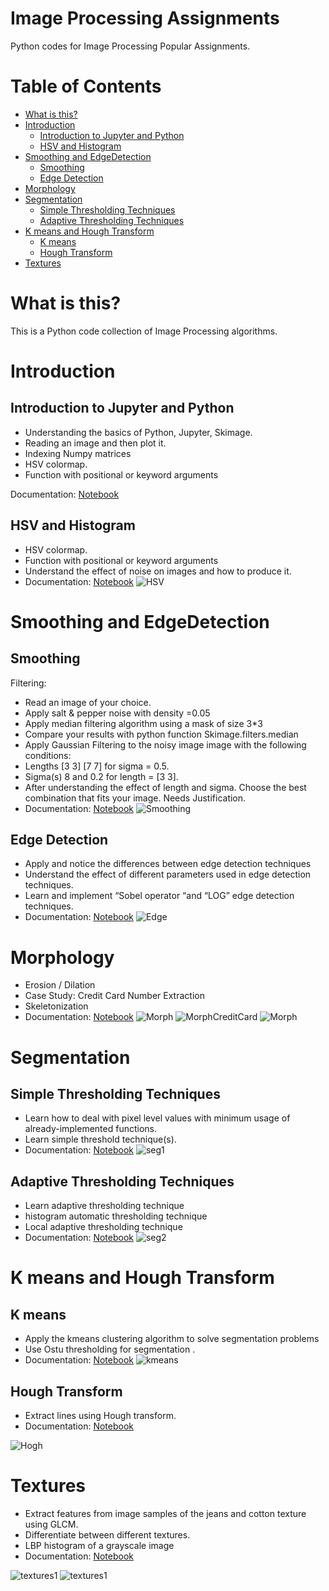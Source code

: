 
# Image Processing Assignments

Python codes for Image Processing Popular Assignments.


# Table of Contents
   * [What is this?](#what-is-this)
   * [Introduction](#Introduction)
      * [Introduction to Jupyter and Python](#Introduction-to-Jupyter-and-Python)
      * [HSV and Histogram](#HSV-and-Histogram)
   * [Smoothing and EdgeDetection](#Smoothing-and-EdgeDetection)
      * [Smoothing](#Smoothing)
      * [Edge Detection](#Edge-Detection)
   * [Morphology](#Morphology)
   * [Segmentation](#Segmentation)
      * [Simple Thresholding Techniques](#Simple-Thresholding-Techniques)
      * [Adaptive Thresholding Techniques](#Adaptive-Thresholding-Techniques)
   * [K means and Hough Transform](#K-means-and-Hough-Transform)
      * [K means](#K-means)
      * [Hough Transform](#Hough-Transform)
   * [Textures](#Textures)
  
# What is this?

This is a Python code collection of Image Processing algorithms.

# Introduction

## Introduction to Jupyter and Python
- Understanding the basics of Python, Jupyter, Skimage.
- Reading an image and then plot it.
- Indexing Numpy matrices
- HSV colormap.
- Function with positional or keyword arguments

Documentation: [Notebook](https://github.com/marwankefah/Image-Processing-Assignments/blob/master/Introduction%20to%20Jupyter%20%26%20Python%20(HSV%2CHistogram%20Lab)/Lab_1_std.ipynb)

## HSV and Histogram

- HSV colormap.
- Function with positional or keyword arguments
- Understand the effect of noise on images and how to produce it.
- Documentation: [Notebook](https://github.com/marwankefah/Image-Processing-Assignments/blob/master/Introduction%20to%20Jupyter%20%26%20Python%20(HSV%2CHistogram%20Lab)/Lab_1_std.ipynb)
![HSV](https://github.com/marwankefah/Image-Processing-Assignments/blob/master/imgs/HSV.PNG)

# Smoothing and EdgeDetection
## Smoothing
Filtering:
- Read an image of your choice.
- Apply salt & pepper noise with density =0.05
- Apply median filtering algorithm using a mask of size 3*3
- Compare your results with python function Skimage.filters.median
- Apply Gaussian Filtering to the noisy image image with the following conditions:
- Lengths [3 3] [7 7] for sigma = 0.5.
- Sigma(s) 8 and 0.2 for length = [3 3].
- After understanding the effect of length and sigma. Choose the best combination that fits your image. Needs Justification.
- Documentation: [Notebook](https://github.com/marwankefah/Image-Processing-Assignments/blob/master/Smoothing%20%26%20EdgeDetection/lab4_part1_smoothing_STD/Lab_4_part1_STD.ipynb)
![Smoothing](https://github.com/marwankefah/Image-Processing-Assignments/blob/master/imgs/Smoothing.PNG)

## Edge Detection
- Apply and notice the differences between edge detection techniques
- Understand the effect of different parameters used in edge detection techniques.
- Learn and implement “Sobel operator “and “LOG” edge detection techniques.
- Documentation: [Notebook](https://github.com/marwankefah/Image-Processing-Assignments/blob/master/Smoothing%20%26%20EdgeDetection/Lab4_part2_edge_detectionSTD/Lab_5_STD.ipynb)
![Edge](https://github.com/marwankefah/Image-Processing-Assignments/blob/master/imgs/Edge%20Detection.PNG)
# Morphology
- Erosion / Dilation
- Case Study: Credit Card Number Extraction
- Skeletonization
- Documentation: [Notebook](https://github.com/marwankefah/Image-Processing-Assignments/blob/master/Morphology/lab5-STD.ipynb)
![Morph](https://github.com/marwankefah/Image-Processing-Assignments/blob/master/imgs/Morph.PNG)
![MorphCreditCard](https://github.com/marwankefah/Image-Processing-Assignments/blob/master/imgs/Morph_Credit_Card.PNG)
![Morph](https://github.com/marwankefah/Image-Processing-Assignments/blob/master/imgs/Morph_Skelt.PNG)

# Segmentation
## Simple Thresholding Techniques
- Learn how to deal with pixel level values with minimum usage of already-implemented functions.
- Learn simple threshold technique(s).
- Documentation: [Notebook](https://github.com/marwankefah/Image-Processing-Assignments/blob/master/Segmentation/lab06-seg-part1/Lab_6_STD.ipynb)
![seg1](https://github.com/marwankefah/Image-Processing-Assignments/blob/master/imgs/seg1.PNG)
## Adaptive Thresholding Techniques
- Learn adaptive thresholding technique
- histogram automatic thresholding technique
- Local adaptive thresholding technique
- Documentation: [Notebook](https://github.com/marwankefah/Image-Processing-Assignments/blob/master/Segmentation/lab06-seg-part2/Lab_7_STD.ipynb)
![seg2](https://github.com/marwankefah/Image-Processing-Assignments/blob/master/imgs/seg2.PNG)
# K means and Hough Transform
## K means
- Apply the kmeans clustering algorithm to solve segmentation problems
- Use Ostu thresholding for segmentation .
- Documentation: [Notebook](https://github.com/marwankefah/Image-Processing-Assignments/blob/master/K-means%20%26%20Hough%20Transform/Lab_8_STD.ipynb)
![kmeans](https://github.com/marwankefah/Image-Processing-Assignments/blob/master/imgs/K-means.PNG)
## Hough Transform
- Extract lines using Hough transform.
- Documentation: [Notebook](https://github.com/marwankefah/Image-Processing-Assignments/blob/master/K-means%20%26%20Hough%20Transform/Lab_8_STD.ipynb)

![Hogh](https://github.com/marwankefah/Image-Processing-Assignments/blob/master/imgs/Hough%2CPNG.PNG)

# Textures
- Extract features from image samples of the jeans and cotton texture using GLCM.
- Differentiate between different textures.
- LBP histogram of a grayscale image
- Documentation: [Notebook](https://github.com/marwankefah/Image-Processing-Assignments/blob/master/Textures/lab08_STD_texture.ipynb)

![textures1](https://github.com/marwankefah/Image-Processing-Assignments/blob/master/imgs/textures1.PNG)
![textures1](https://github.com/marwankefah/Image-Processing-Assignments/blob/master/imgs/textures.PNG)
